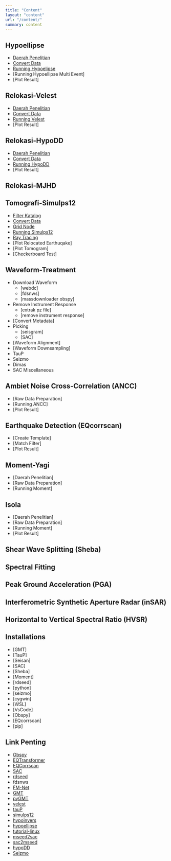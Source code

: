 ```yaml
---
title: "Content"
layout: "content"
url: "/content/"
summary: content
---
```


## **Hypoellipse**
- [Daerah Penelitian](https://github.com/muhajiranshori/Hypoellipse/tree/main/%5B1%5D%20Research%20Area)
- [Convert Data](https://github.com/muhajiranshori/Hypoellipse/tree/main/%5B2%5D%20Convert%20Data)
- [Running Hypoelipse](https://github.com/muhajiranshori/Hypoellipse/tree/main/%5B3%5D%20Hypoellipse)
- [Running Hypoellipse Multi Event]
- [Plot Result]
	
## **Relokasi-Velest**
- [Daerah Penelitian](https://github.com/muhajiranshori/Relokasi-Velest/tree/main/%5B1%5D%20Research%20Area)
- [Convert Data](https://github.com/muhajiranshori/Relokasi-Velest/tree/main/%5B2%5D%20Convert%20Data)
- [Running Velest](https://github.com/muhajiranshori/Relokasi-Velest/tree/main/%5B3%5D%20Velest)
- [Plot Result]

## **Relokasi-HypoDD**
- [Daerah Penelitian](https://github.com/muhajiranshori/Relokasi-HypoDD/tree/main/%5B1%5D%20Research%20Area)
- [Convert Data](https://github.com/muhajiranshori/Relokasi-HypoDD/tree/main/%5B2%5D%20Convert%20Data)
- [Running HypoDD](https://github.com/muhajiranshori/Relokasi-HypoDD/tree/main/%5B3%5D%20HYPODD)
- [Plot Result]

## **Relokasi-MJHD**

## **Tomografi-Simulps12**
- [Filter Katalog](https://github.com/muhajiranshori/Tomografi-Simulps12/tree/main/%5B1%5D%20Filer%20Katalog)
- [Convert Data](https://github.com/muhajiranshori/Tomografi-Simulps12/tree/main/%5B2%5D%20Convert%20Input%20Data)
- [Grid Node](https://github.com/muhajiranshori/Tomografi-Simulps12/tree/main/%5B3%5D%20Grid%20Node)
- [Running Simulps12](https://github.com/muhajiranshori/Tomografi-Simulps12/tree/main/%5B4%5D%20Simulps12)
- [Ray Tracing](https://github.com/muhajiranshori/Tomografi-Simulps12/tree/main/%5B5%5D%20Ray%20Tracing)
- [Plot Relocated Earthuqake]
- [Plot Tomogram]
- [Checkerboard Test]

## **Waveform-Treatment**
- Download Waveform
	- [webdc]
	- [fdsnws]
	- [massdownloader obspy]
- Remove Instrument Response
	- [extrak pz file]
	- [remove instrument response]
- [Convert Metadata]
- Picking
	- [seisgram]
	- [SAC]
- [Waveform Alignment]
- [Waveform Downsampling]
- TauP
- Seizmo
- Dimas
- SAC Miscellaneous
	
## **Ambiet Noise Cross-Correlation (ANCC)**
- [Raw Data Preparation]
- [Running ANCC]	
- [Plot Result]
	
## **Earthquake Detection (EQcorrscan)**
- [Create Template]
- [Match Filter]	
- [Plot Result]	

## **Moment-Yagi**
- [Daerah Penelitian]
- [Raw Data Preparation]	
- [Running Moment]	

## **Isola**
- [Daerah Penelitian]
- [Raw Data Preparation]	
- [Running Moment]	
- [Plot Result]	

## **Shear Wave Splitting (Sheba)**

## **Spectral Fitting**

## **Peak Ground Acceleration (PGA)**

## **Interferometric Synthetic Aperture Radar (inSAR)**

## **Horizontal to Vertical Spectral Ratio (HVSR)**
	
## **Installations**
- [GMT]
- [TauP]
- [Seisan]
- [SAC]
- [Sheba]
- [Moment]
- [rdseed]
- [python]
- [seizmo]
- [cygwin]
- [WSL]
- [VsCode]
- [Obspy]
- [EQcorrscan]
- [pip]
	
## **Link Penting**	
	
- [Obspy](https://github.com/obspy/obspy/wiki)	
- [EQTransformer](https://github.com/smousavi05/EQTransformer)
- [EQCorrscan](https://eqcorrscan.readthedocs.io/en/latest/index.html)
- [SAC](https://ds.iris.edu/ds/nodes/dmc/software/downloads/sac/)
- [rdseed](https://ds.iris.edu/ds/nodes/dmc/software/downloads/rdseed/)
- fdsnws
- [FM-Net](https://github.com/congcy/FMNet)
- [GMT](https://www.generic-mapping-tools.org/download/)
- [pyGMT](https://www.pygmt.org/latest/install.html)
- [velest](https://seg.ethz.ch/software/velest.html)
- [tauP](https://www.seis.sc.edu/taup/)
- [simulps12](https://zenodo.org/record/5547889#.YpT8hXZByM8)
- [hypoinvers](https://www.usgs.gov/software/hypoinverse-earthquake-location)
- [hypoellipse](https://pubs.usgs.gov/of/1999/ofr-99-0023/)
- [tutorial-linux](http://moodle.glg.muohio.edu/mikeb/content/users/brudzimr/linux/)
- [mseed2sac](https://github.com/iris-edu/mseed2sac)
- [sac2mseed](https://github.com/iris-edu/sac2mseed)
- [hypoDD](https://pubs.er.usgs.gov/publication/ofr01113#:~:text=HypoDD%20is%20a%20Fortran%20computer,difference%20(DD)%20hypocenter%20locations)
- [Seizmo](http://epsc.wustl.edu/~ggeuler/codes/m/seizmo/)






	
	
	